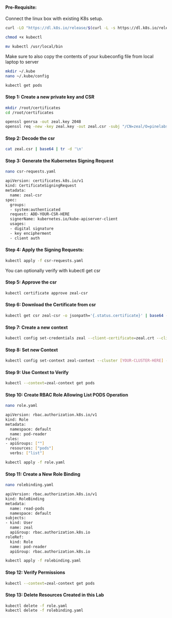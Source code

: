 #### Pre-Requisite:

Connect the linux box with existing K8s setup.

```sh
curl -LO "https://dl.k8s.io/release/$(curl -L -s https://dl.k8s.io/release/stable.txt)/bin/linux/amd64/kubectl"

chmod +x kubectl

mv kubectl /usr/local/bin
```
Make sure to also copy the contents of your kubeconfig file from local laptop to server
```sh
mkdir ~/.kube
nano ~/.kube/config
````
```sh
kubectl get pods
```
#### Step 1: Create a new private key  and CSR

```sh
mkdir /root/certificates
cd /root/certificates
```
```sh
openssl genrsa -out zeal.key 2048
openssl req -new -key zeal.key -out zeal.csr -subj "/CN=zeal/O=pinelabs"
```
#### Step 2: Decode the csr
```sh
cat zeal.csr | base64 | tr -d '\n'
```

#### Step 3: Generate the Kubernetes Signing Request
```sh
nano csr-requests.yaml
```
```sh
apiVersion: certificates.k8s.io/v1
kind: CertificateSigningRequest
metadata:
  name: zeal-csr
spec:
  groups:
  - system:authenticated
  request: ADD-YOUR-CSR-HERE
  signerName: kubernetes.io/kube-apiserver-client
  usages:
  - digital signature
  - key encipherment
  - client auth
```
#### Step 4: Apply the Signing Requests:
```sh
kubectl apply -f csr-requests.yaml
```
You can optionally verify with  kubectl get csr

#### Step 5: Approve the csr
```sh
kubectl certificate approve zeal-csr
```
#### Step 6: Download the Certificate from csr
```sh
kubectl get csr zeal-csr -o jsonpath='{.status.certificate}' | base64 -d > zeal.crt
```
#### Step 7: Create a new context
```sh
kubectl config set-credentials zeal --client-certificate=zeal.crt --client-key=zeal.key
```
#### Step 8: Set new Context
```sh
kubectl config set-context zeal-context --cluster [YOUR-CLUSTER-HERE] --user=zeal
```
#### Step 9: Use Context to Verify
```sh
kubectl --context=zeal-context get pods
```

#### Step 10: Create RBAC Role Allowing List PODS Operation

```sh
nano role.yaml
```
```sh
apiVersion: rbac.authorization.k8s.io/v1
kind: Role
metadata:
  namespace: default
  name: pod-reader
rules:
- apiGroups: [""]
  resources: ["pods"]
  verbs: ["list"]
```
```sh
kubectl apply -f role.yaml
```

#### Step 11: Create a New Role Binding
```sh
nano rolebinding.yaml
```
```sh
apiVersion: rbac.authorization.k8s.io/v1
kind: RoleBinding
metadata:
  name: read-pods
  namespace: default
subjects:
- kind: User
  name: zeal
  apiGroup: rbac.authorization.k8s.io
roleRef:
  kind: Role
  name: pod-reader
  apiGroup: rbac.authorization.k8s.io
```
```sh
kubectl apply -f rolebinding.yaml
```

#### Step 12: Verify Permissions

```sh
kubectl --context=zeal-context get pods
```

#### Step 13: Delete Resources Created in this Lab
```sh
kubectl delete -f role.yaml
kubectl delete -f rolebinding.yaml
```
